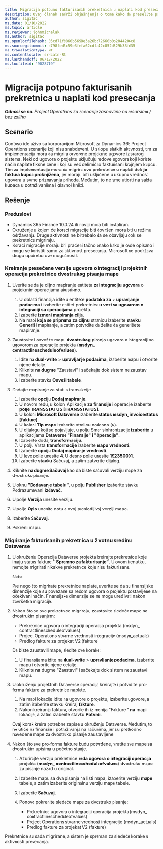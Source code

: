 ```yaml
---
title: Migracija potpuno fakturisanih prekretnica u naplati kod presecanja
description: Ovaj članak sadrži objašnjenja o tome kako da preselite prekretnice naplate fiksne cene koje su fakturisane kupcu za otvorene ugovore o projektu pre datuma odlaska uživo.
author: sigitac
ms.date: 01/10/2022
ms.topic: article
ms.reviewer: johnmichalak
ms.author: sigitac
ms.openlocfilehash: 05cd71f9860b5698e3a26bc72660b0b2044206c8
ms.sourcegitcommit: a798fed5c59e3fefa62cdfa42c852d529b33fd35
ms.translationtype: MT
ms.contentlocale: sr-Latn-RS
ms.lasthandoff: 06/18/2022
ms.locfileid: "9028719"
---
```

# <a name="migrate-fully-invoiced-billing-milestones-at-cutover"></a>Migracija potpuno fakturisanih prekretnica u naplati kod presecanja

_**Odnosi se na:** Project Operations za scenarije zasnovane na resursima / bez zaliha_

## <a name="scenario"></a>Scenario

Contoso ide uživo sa korporacijom Microsoft za Dynamics 365 Project Operations scenarije koji nisu snabdeveni. U sklopu slatkih aktivnosti, tim za implementaciju mora da migrira otvorene projektne ugovore iz starog sistema. Neki od ugovora o projektu uključuju redove ugovora koji koriste način naplate fiksne cene i koji su već delimično fakturisani krajnjem kupcu. Tim za implementaciju mora da migrira ove prekretnice u naplati dok **je faktura kupca proknjižena**, jer moraju biti uključene u ukupnu vrednost ugovora u svrhe priznavanja prihoda. Međutim, to ne sme uticati na salda kupaca u potraživanjima i glavnoj knjizi.

## <a name="solution"></a>Rešenje

### <a name="prerequisites"></a>Preduslovi

- Dynamics 365 Finance 10.0.24 ili noviji mora biti instaliran.
- Okruženje u kojem će koraci migracije biti dovršeni mora biti u režimu održavanja. Druge aktivnosti ne bi trebalo da se obavljaju dok se prekretnice migriraju.
- Koraci migracije moraju biti praćeni tačno onako kako je ovde opisano i mogu se koristiti samo za aktivnost presecanja. Microsoft ne podržava drugu upotrebu ove mogućnosti.

### <a name="create-a-cutover-version-of-the-project-operations-integration-contract-line-milestones-dual-write-map"></a>Kreiranje presečene verzije ugovora o integraciji projektnih operacija prekretnice dvostrukog pisanja mape 

1. Uverite se da je ciljno mapiranje entiteta **za integraciju ugovora** o projektnim operacijama akustiиno. 

    1. U oblasti finansija idite u entitete **podataka za** \> **upravljanje podacima** i izaberite entitet prekretnica **u vezi sa ugovorom o integraciji sa operacijama** projekta. 
    2. Izaberite **izmeni mapiranja cilja**. 
    3. Na mapi **koja se priprema za ciljnu** stranicu izaberite **stavku Generiši** mapiranje, a zatim potvrdite da želite da generišete mapiranje.

2. Zaustavite i osvežite mapu **dvostrukog** pisanja ugovora o integraciji sa ugovorom za operacije projekta (**msdyn\_ contractlinescheduleofvalues**). 

    1. Idite na **dual-write** \> **upravljanje podacima**, izaberite mapu i otvorite njene detalje. 
    2. Kliknite **na dugme** "Zaustavi" i sačekajte dok sistem ne zaustavi mapu. 
    3. Izaberite stavku **Osveži tabele**.

3. Dodajte mapiranje za status transakcije.

    1. Izaberite **opciju Dodaj mapiranje**.
    2. U novom redu, u koloni Aplikacije **za finansije i** operacije izaberite **polje TRANSSTATUS \[TRANSSTATUS\]**.
    3. U koloni **Microsoft Dataverse** izaberite **status msdyn\_ invoicestatus \[fakture\]**.
    4. U koloni **Tip mape** izaberite strelicu nadesno (**\>**).
    5. U dijalogu koji se pojavljuje, u polju Smer sinhronizacije **izaberite** u aplikacijama **Dataverse "Finansije" i "Operacije"**.
    6. Izaberite dodaj **transformaciju**.
    7. U polju Vrsta **transformacije** izaberite **mapu vrednosti**.
    8. Izaberite **opciju Dodaj mapiranje vrednosti**.
    9. U levo polje unesite **4**. U desno polje unesite **192350001**. 
    10. Izaberite **stavku** Sačuvaj, a zatim zatvorite dijalog.

4. Kliknite **na dugme Sačuvaj** kao da biste sačuvali verziju mape za dvostruko pisanje. 
5. U oknu **"Dodavanje tabele** ", u polju **Publisher** izaberite stavku Podrazumevani **izdavač**.
6. U polje **Verzija** unesite verziju.
7. U polje **Opis** unesite notu o ovoj presladljivoj verziji mape. 
8. Izaberite **Sačuvaj**.
9. Pokreni mapu.

### <a name="migrate-invoiced-milestones-to-the-dataverse-environment"></a>Migriranje fakturisanih prekretnica u životnu sredinu Dataverse

1. U okruženju Operacija Dataverse projekta kreirajte prekretnice koje imaju status fakture " **Spremno za fakturisanje"**. U ovom trenutku, nemojte migrirati nikakve prekretnice koje nisu fakturisane.

    > [!NOTE]
    > Pre nego što migrirate prekretnice naplate, uverite se da su finansijske dimenzije koje su povezane sa redom ugovora o projektu postavljene na očekivani način. Finansijske dimenzije se ne mogu uređivati nakon završetka migracije.

2. Nakon što se sve prekretnice migriraju, zaustavite sledeće mape sa dvostrukim pisanjem:

    - Prekretnice ugovora o integraciji operacija projekta (msdyn\_ contractlinescheduleofvalues)
    - Project Operations stvarne vrednosti integracije (msdyn\_actuals)
    - Predlog fakture za projekat V2 (fakture)

    Da biste zaustavili mape, sledite ove korake:

    1. U finansijama idite na **dual-write** \> **upravljanje podacima**, izaberite mapu i otvorite njene detalje.
    2. Kliknite **na** dugme "Zaustavi" i sačekajte dok sistem ne zaustavi mapu.

3. U okruženju projektnih Dataverse operacija kreirajte i potvrdite pro-forma fakture za prekretnice naplate. 

    1. Na mapi lokacije idite na ugovore o projektu, izaberite ugovore, a zatim izaberite stavku Kreiraj **fakture**.
    2. Nakon kreiranja faktura, otvorite ih iz menija "Fakture **" na** mapi lokacije, a zatim izaberite stavku **Potvrdi**.

    Ovaj korak kreira potrebne zapise u okruženju Dataverse. Međutim, to ne utiče na finansije i potraživanja na računima, jer su prethodno navedene mape za dvostruko pisanje zaustavljene.

4. Nakon što sve pro-forma fakture budu potvrđene, vratite sve mape sa dvostrukim upisima u početno stanje.

    1. Ažurirajte verziju prekretnice **reda ugovora o integraciji operacija** projekta (**msdyn\_ contractlinescheduleofvalues**) dvostruke mape za pisanje nazad u original. 
    2. Izaberite mapu sa dva pisanja na listi mapa, izaberite verziju **mape** tabele, a zatim izaberite originalnu verziju mape tabele.
    3. Izaberite **Sačuvaj**.
    4. Ponovo pokrenite sledeće mape za dvostruko pisanje:

        - Prekretnice ugovora o integraciji operacija projekta (msdyn\_ contractlinescheduleofvalues)
        - Project Operations stvarne vrednosti integracije (msdyn\_actuals)
        - Predlog fakture za projekat V2 (fakture)

Prekretnice su sada migrirane, a sistem je spreman za sledeće korake u aktivnosti presecanja.
